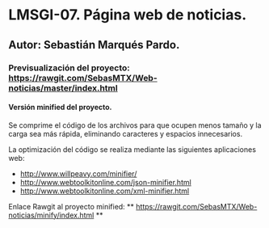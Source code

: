 # LMSGI-07. Página web de noticias.
## Autor: Sebastián Marqués Pardo.
### Previsualización del proyecto: https://rawgit.com/SebasMTX/Web-noticias/master/index.html
#### Versión minified del proyecto.

Se comprime el código de los archivos para que ocupen menos tamaño y la carga sea más rápida, eliminando caracteres y espacios innecesarios.

La optimización del código se realiza mediante las siguientes aplicaciones web:

- http://www.willpeavy.com/minifier/
- http://www.webtoolkitonline.com/json-minifier.html
- http://www.webtoolkitonline.com/xml-minifier.html

Enlace Rawgit al proyecto minified: ** https://rawgit.com/SebasMTX/Web-noticias/minify/index.html **
